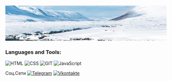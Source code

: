 ![Header](https://raw.githubusercontent.com/SenichQ/Senichq/main/vodopad_vid_sverhu_voda_198845_2560x1080.jpg)




### Languages and Tools:
![HTML](https://img.shields.io/badge/-Flutter-090909?style=for-the-badge&logo=flutter&logoColor=47C5FB)
![CSS](https://img.shields.io/badge/-Dart-090909?style=for-the-badge&logo=dart&logoColor=097CDB)
![GIT](https://img.shields.io/badge/-Firebase-090909?style=for-the-badge&logo=firebase&logoColor=F8C52C)
![JavaScript](https://img.shields.io/badge/-JavaScript-090909?style=for-the-badge&logo=JavaScript&logoColor=E9D54D)


Соц.Сети 
[![Telegram](https://img.shields.io/badge/-Telegram-090909?style=for-the-badge&logo=telegram&logoColor=27A0D9)](https://t.me/Serenity_Q)
[![Vkontakte](https://img.shields.io/badge/-Vkontakte-090909?style=for-the-badge&logo=Vk&logoColor=4F7DB3)](https://vk.com/arseniyps2)


